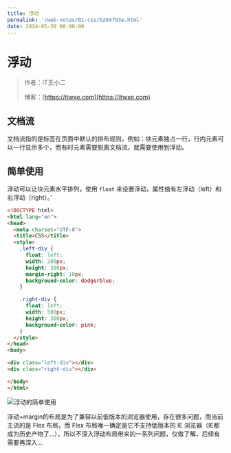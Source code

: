 ```yaml
---
title: 浮动
permalink: '/web-notes/01-css/b204f93e.html'
date: 2024-05-30 00:00:00
---
```


# 浮动

> 作者：IT王小二
>
> 博客：[https://itwxe.com](https://itwxe.com)

## 文档流

文档流指的是标签在页面中默认的排布规则，例如：块元素独占一行，行内元素可以一行显示多个，而有时元素需要脱离文档流，就需要使用到浮动。

## 简单使用

浮动可以让块元素水平排列，使用 `float` 来设置浮动，属性值有左浮动（left）和右浮动（right）。’

```html
<!DOCTYPE html>
<html lang="en">
<head>
  <meta charset="UTF-8">
  <title>CSS</title>
  <style>
    .left-div {
      float: left;
      width: 200px;
      height: 300px;
      margin-right: 10px;
      background-color: dodgerblue;
    }

    .right-div {
      float: left;
      width: 500px;
      height: 300px;
      background-color: pink;
    }
  </style>
</head>
<body>

<div class="left-div"></div>
<div class="right-div"></div>

</body>
</html>
```

![浮动的简单使用](https://itwxe.com/img/blog/171706262962820.png)

浮动+margin的布局是为了兼容以前低版本的浏览器使用，存在很多问题，而当前主流的是 Flex 布局，而 Flex 布局唯一确定是它不支持低版本的 IE 浏览器（IE都成为历史产物了...），所以不深入浮动布局带来的一系列问题，仅做了解，后续有需要再深入...